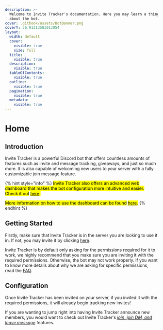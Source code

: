 ```yaml
---
description: >-
  Welcome to Invite Tracker's documentation. Here you may learn a thing or two
  about the bot.
cover: .gitbook/assets/BotBanner.png
coverY: 36.91313583013054
layout:
  width: default
  cover:
    visible: true
    size: full
  title:
    visible: true
  description:
    visible: true
  tableOfContents:
    visible: true
  outline:
    visible: true
  pagination:
    visible: true
  metadata:
    visible: true
---
```


# Home

## Introduction

Invite Tracker is a powerful Discord bot that offers countless amounts of features such as invite and message tracking, giveaways, and just so much more. It is also capable of welcoming new users to your server with a fully customizable join message feature.

{% hint style="info" %}
<mark style="color:$info;">Invite Tracker also offers an advanced web dashboard that makes the bot configuration more intuitive and easier. Check it out</mark> [<mark style="color:$info;">here</mark>](https://invite-tracker.com)<mark style="color:$info;">.</mark>

<mark style="color:$info;">More information on how to use the dashboard can be found</mark> [<mark style="color:$info;">here</mark>](invite-tracker/dashboard/)<mark style="color:$info;">.</mark>
{% endhint %}

## Getting Started

Firstly, make sure that Invite Tracker is in the server you are looking to use it in. If not, you may invite it by clicking [here](https://invite.invite-tracker.com/).

Invite Tracker is by default only asking for the permissions required for it to work, we highly recommend that you make sure you are inviting it with the required permissions. Otherwise, the bot may not work properly. If you want to know more details about why we are asking for specific permissions, read the [FAQ](faq.md).

## Configuration

Once Invite Tracker has been invited on your server, if you invited it with the required permissions, it will already begin tracking new invites!

If you are wanting to jump right into having Invite Tracker announce new members, you would want to check out Invite Tracker's [_join, join DM, and leave message_](invite-tracker/dashboard/join-join-dm-and-leave-messages/) features.
